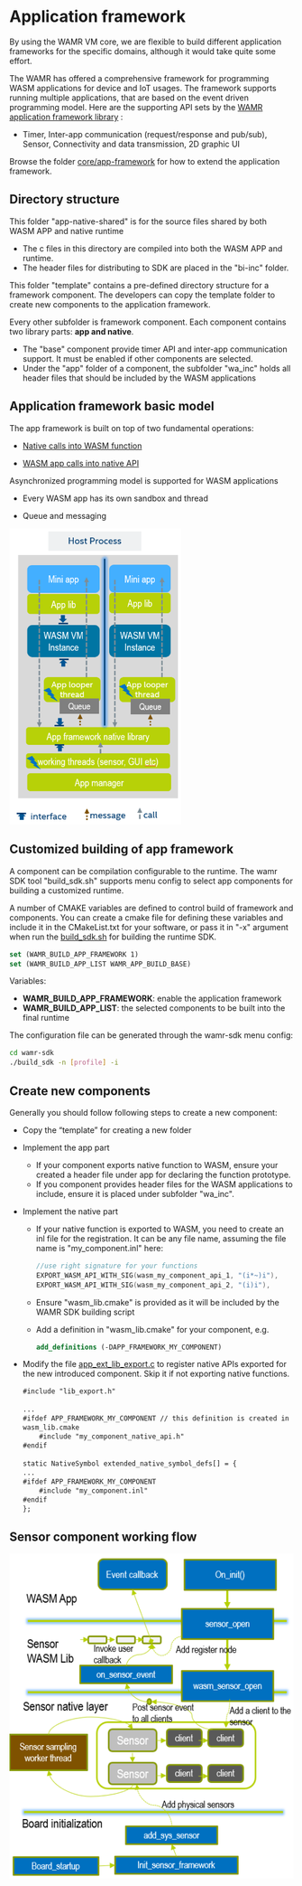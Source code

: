 # Application framework

By using the WAMR VM core, we are flexible to build different application frameworks for the specific domains, although it would take quite some effort.

The WAMR has offered a comprehensive framework for programming WASM applications for device and IoT usages. The framework supports running multiple applications, that are based on the event driven programming model. Here are the supporting API sets by the [WAMR application framework library](../doc/wamr_api.md) :

- Timer,  Inter-app communication (request/response and pub/sub), Sensor, Connectivity and data transmission, 2D graphic UI

Browse the folder  [core/app-framework](./app-framework) for how to extend the application framework.


## Directory structure
This folder "app-native-shared" is for the source files shared by both WASM APP and native runtime  

- The c files in this directory are compiled into both the WASM APP and runtime.
- The header files for distributing to SDK are placed in the "bi-inc" folder.

This folder "template" contains a pre-defined directory structure for a framework component. The developers can copy the template folder to create new components to the application framework.  

Every other subfolder is framework component. Each component contains two library parts: **app and native**.  

- The "base" component provide timer API and inter-app communication support. It must be enabled if other components are selected.
- Under the "app" folder of a component, the subfolder "wa_inc" holds all header files that should be included by the WASM applications

## Application framework basic model

The app framework is built on top of two fundamental operations:

- [Native calls into WASM function](../../doc/embed_wamr.md)

- [WASM app calls into native API](../../doc/export_native_api.md)

Asynchronized programming model is supported for WASM applications

- Every WASM app has its own sandbox and thread

- Queue and messaging

<img src="../../doc/pics/app_framework.PNG" style="zoom:67%;" />



## Customized building of app framework

A component can be compilation configurable to the runtime. The wamr SDK tool "build_sdk.sh" supports menu config to select app components for building a customized runtime.

A number of CMAKE variables are defined to control build of framework and components. You can create a cmake file for defining these variables and include it in the CMakeList.txt for your software, or pass it in "-x" argument when run the [build_sdk.sh](../../wamr-sdk/build_sdk.sh) for building the runtime SDK.

```cmake
set (WAMR_BUILD_APP_FRAMEWORK 1)
set (WAMR_BUILD_APP_LIST WAMR_APP_BUILD_BASE)
```

Variables:

- **WAMR_BUILD_APP_FRAMEWORK**: enable the application framework
- **WAMR_BUILD_APP_LIST**: the selected components to be built into the final runtime



The configuration file can be generated through the wamr-sdk menu config:

```bash
cd wamr-sdk
./build_sdk -n [profile] -i
```



## Create new components

Generally you should follow following steps to create a new component:

- Copy the “template” for creating a new folder

- Implement the app part

  - If your component exports native function to WASM, ensure your created a header file under app for declaring the function prototype.
  - If you component provides header files for the WASM applications to include, ensure it is placed under subfolder "wa_inc".

- Implement the native part

  - If your native function is exported to WASM, you need to create an inl file for the registration. It can be any file name, assuming the file name is "my_component.inl" here:

    ```c
    //use right signature for your functions
    EXPORT_WASM_API_WITH_SIG(wasm_my_component_api_1, "(i*~)i"),
    EXPORT_WASM_API_WITH_SIG(wasm_my_component_api_2, "(i)i"),
    ```

  - Ensure "wasm_lib.cmake" is provided as it will be included by the WAMR SDK building script

  - Add a definition in "wasm_lib.cmake" for your component, e.g.

    ```cmake
    add_definitions (-DAPP_FRAMEWORK_MY_COMPONENT)
    ```

- Modify the file [app_ext_lib_export.c](./app_ext_lib_export.c) to register native APIs exported for the new introduced component. Skip it if not exporting native functions.

  ```
  #include "lib_export.h"

  ...
  #ifdef APP_FRAMEWORK_MY_COMPONENT // this definition is created in wasm_lib.cmake
      #include "my_component_native_api.h"
  #endif

  static NativeSymbol extended_native_symbol_defs[] = {
  ...
  #ifdef APP_FRAMEWORK_MY_COMPONENT
      #include "my_component.inl"
  #endif
  };
  ```


## Sensor component working flow
![](../../doc/pics/sensor_callflow.PNG)

